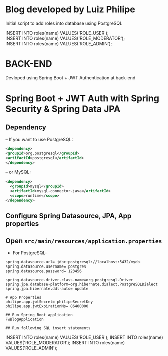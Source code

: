 # Blog developed by Luiz Philipe

Initial script to add roles into database using PostgreSQL

INSERT INTO roles(name) VALUES('ROLE_USER'); <br>
INSERT INTO roles(name) VALUES('ROLE_MODERATOR'); <br>
INSERT INTO roles(name) VALUES('ROLE_ADMIN'); <br>

# BACK-END
Devloped using Spring Boot + JWT Authentication at back-end

# Spring Boot + JWT Auth with Spring Security & Spring Data JPA

## Dependency
– If you want to use PostgreSQL:

```xml
<dependency>
<groupId>org.postgresql</groupId>
<artifactId>postgresql</artifactId>
</dependency>
```
– or MySQL:
```xml
<dependency>
  <groupId>mysql</groupId>
  <artifactId>mysql-connector-java</artifactId>
  <scope>runtime</scope>
</dependency>
```
## Configure Spring Datasource, JPA, App properties
Open `src/main/resources/application.properties`
- 
- For PostgreSQL:

```
spring.datasource.url= jdbc:postgresql://localhost:5432/mydb
spring.datasource.username= postgres
spring.datasource.password= 123456

spring.datasource.driver-class-name=org.postgresql.Driver
spring.jpa.database-platform=org.hibernate.dialect.PostgreSQLDialect
spring.jpa.hibernate.ddl-auto= update

# App Properties
philipe.app.jwtSecret= philipeSecretKey
philipe.app.jwtExpirationMs= 86400000

## Run Spring Boot application
FwBlogApplication

## Run following SQL insert statements
```
INSERT INTO roles(name) VALUES('ROLE_USER');
INSERT INTO roles(name) VALUES('ROLE_MODERATOR');
INSERT INTO roles(name) VALUES('ROLE_ADMIN');
```
